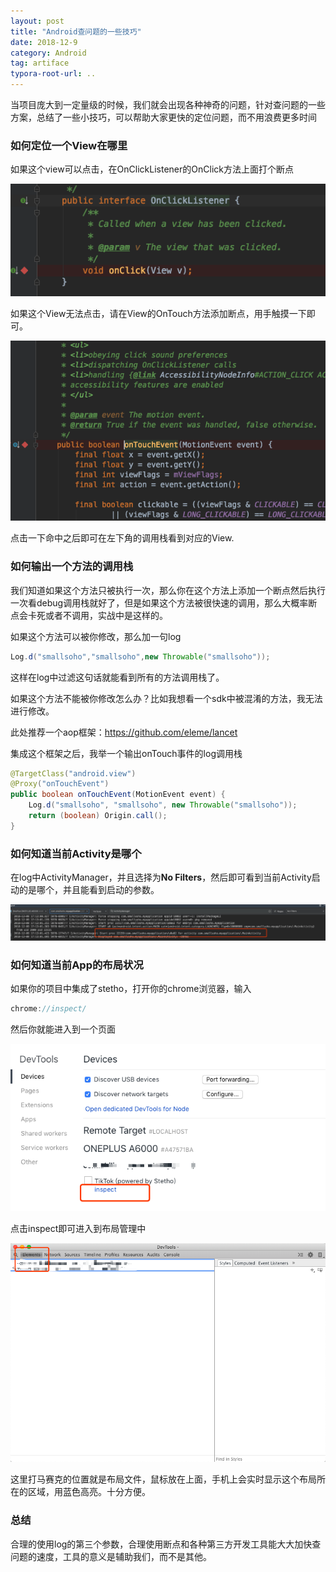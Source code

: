 ```yaml
---
layout: post
title: "Android查问题的一些技巧"
date: 2018-12-9
category: Android
tag: artiface
typora-root-url: ..
---
```


当项目庞大到一定量级的时候，我们就会出现各种神奇的问题，针对查问题的一些方案，总结了一些小技巧，可以帮助大家更快的定位问题，而不用浪费更多时间

### 如何定位一个View在哪里

如果这个view可以点击，在OnClickListener的OnClick方法上面打个断点

![image-20181209164806982](/img/2018-12-9/image-20181209163657192.png)

如果这个View无法点击，请在View的OnTouch方法添加断点，用手触摸一下即可。

![image-20181209165034471](/img/2018-12-9/touch.png)

点击一下命中之后即可在左下角的调用栈看到对应的View.

### 如何输出一个方法的调用栈

我们知道如果这个方法只被执行一次，那么你在这个方法上添加一个断点然后执行一次看debug调用栈就好了，但是如果这个方法被很快速的调用，那么大概率断点会卡死或者不调用，实战中是这样的。

如果这个方法可以被你修改，那么加一句log

```java
Log.d("smallsoho","smallsoho",new Throwable("smallsoho"));
```

这样在log中过滤这句话就能看到所有的方法调用栈了。

如果这个方法不能被你修改怎么办？比如我想看一个sdk中被混淆的方法，我无法进行修改。

此处推荐一个aop框架：https://github.com/eleme/lancet

集成这个框架之后，我举一个输出onTouch事件的log调用栈

```java
@TargetClass("android.view")
@Proxy("onTouchEvent")
public boolean onTouchEvent(MotionEvent event) {
    Log.d("smallsoho", "smallsoho", new Throwable("smallsoho"));
    return (boolean) Origin.call();
}
```

### 如何知道当前Activity是哪个

在log中ActivityManager，并且选择为**No Filters**，然后即可看到当前Activity启动的是哪个，并且能看到启动的参数。

![image-20181209171341776](/img/2018-12-9/activitymanager.png)

### 如何知道当前App的布局状况

如果你的项目中集成了stetho，打开你的chrome浏览器，输入

```java
chrome://inspect/
```

然后你就能进入到一个页面

![image-20181209172021260](/img/2018-12-9/chrome.png)

点击inspect即可进入到布局管理中

![image-20181209172141036](/img/2018-12-9/inspect.png)

这里打马赛克的位置就是布局文件，鼠标放在上面，手机上会实时显示这个布局所在的区域，用蓝色高亮。十分方便。

### 总结

合理的使用log的第三个参数，合理使用断点和各种第三方开发工具能大大加快查问题的速度，工具的意义是辅助我们，而不是其他。

